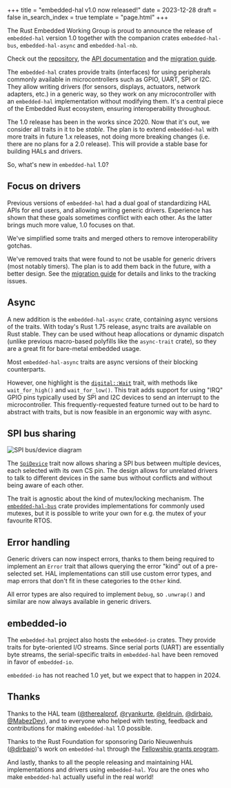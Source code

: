 +++
title = "embedded-hal v1.0 now released!"
date = 2023-12-28
draft = false
in_search_index = true
template = "page.html"
+++

The Rust Embedded Working Group is proud to announce the release of `embedded-hal` version 1.0 together with the
companion crates `embedded-hal-bus`, `embedded-hal-async` and `embedded-hal-nb`.

Check out the [repository](https://github.com/rust-embedded/embedded-hal), the [API documentation](https://github.com/rust-embedded/embedded-hal#crates) and the [migration guide](https://github.com/rust-embedded/embedded-hal/blob/master/docs/migrating-from-0.2-to-1.0.md).

The `embedded-hal` crates provide traits (interfaces) for using peripherals commonly available in microcontrollers
such as GPIO, UART, SPI or I2C. They allow writing drivers (for sensors, displays, actuators, network adapters, etc.) in
a generic way, so they work on any microcontroller with an `embedded-hal` implementation without
modifying them. It's a central piece of the Embedded Rust ecosystem, ensuring interoperability throughout.

The 1.0 release has been in the works since 2020. Now that it's out, we consider all
traits in it to be *stable*. The plan is to extend `embedded-hal` with more traits in future 1.x releases,
not doing more breaking changes (i.e. there are no plans for a 2.0 release). This will provide a stable
base for building HALs and drivers.

So, what's new in `embedded-hal` 1.0?

<!-- more -->

## Focus on drivers

Previous versions of `embedded-hal` had a dual goal of standardizing HAL APIs for end users, and allowing writing generic drivers. 
Experience has shown that these goals sometimes conflict with each other. As the latter brings much more value, 1.0 focuses on that.

We've simplified some traits and merged others to remove interoperability gotchas.

We've removed traits that were found to not be usable for generic drivers (most notably timers). The plan is to add
them back in the future, with a better design. See the [migration guide](https://github.com/rust-embedded/embedded-hal/blob/master/docs/migrating-from-0.2-to-1.0.md) for details and links to the tracking issues.

## Async

A new addition is the `embedded-hal-async` crate, containing async versions of the traits. With today's Rust 1.75 release,
async traits are available on Rust stable. They can be used without heap allocations or dynamic
dispatch (unlike previous macro-based polyfills like the `async-trait` crate), so they are a great fit for bare-metal embedded usage.

Most `embedded-hal-async` traits are async versions of their blocking counterparts.

However, one highlight is the [`digital::Wait`](https://docs.rs/embedded-hal-async/1.0.0/embedded_hal_async/digital/trait.Wait.html) trait, with methods like `wait_for_high()` and `wait_for_low()`. This trait adds support for using "IRQ" GPIO pins typically used by SPI and I2C devices to send an interrupt to the microcontroller. This frequently-requested feature turned out to be hard to abstract with traits, but is now feasible in an ergonomic way with async.

## SPI bus sharing

![SPI bus/device diagram](../spi-shared-bus.svg)

The [`SpiDevice`](https://docs.rs/embedded-hal/1.0.0/embedded_hal/spi/index.html) trait now allows sharing a SPI bus between multiple devices, each selected with its own CS pin. The design allows for unrelated drivers to talk to different devices in the same bus without conflicts and without being aware of each other. 

The trait is agnostic about the kind of mutex/locking mechanism. The [`embedded-hal-bus`](https://docs.rs/embedded-hal-bus/0.1.0/embedded_hal_bus/spi/index.html) crate provides implementations for commonly used mutexes, but it is possible to write your own for e.g. the mutex of your favourite RTOS.

## Error handling

Generic drivers can now inspect errors, thanks to them being required to implement an `Error` trait
that allows querying the error "kind" out of a pre-selected set. HAL implementations can still use custom error types,
and map errors that don't fit in these categories to the `Other` kind.

All error types are also required to implement `Debug`, so `.unwrap()` and similar are now always available in generic drivers.

## embedded-io

The `embedded-hal` project also hosts the `embedded-io` crates. They provide traits for byte-oriented I/O streams. Since serial
ports (UART) are essentially byte streams, the serial-specific traits in `embedded-hal` have been removed in favor of `embedded-io`.

`embedded-io` has not reached 1.0 yet, but we expect that to happen in 2024.

## Thanks

Thanks to the HAL team ([@therealprof](https://github.com/therealprof), [@ryankurte](https://github.com/ryankurte), [@eldruin](https://github.com/eldruin), [@dirbaio](https://github.com/Dirbaio), [@MabezDev](https://github.com/MabezDev)), and to everyone who helped with testing, feedback and contributions for making `embedded-hal` 1.0 possible.

Thanks to the Rust Foundation for sponsoring Dario Nieuwenhuis ([@dirbaio](https://github.com/Dirbaio))'s work on `embedded-hal` through the [Fellowship grants program](https://foundation.rust-lang.org/news/announcing-the-rust-foundation-s-2023-fellows/).

And lastly, thanks to all the people releasing and maintaining HAL implementations and drivers using `embedded-hal`. *You* are the ones who make `embedded-hal` actually useful in the real world!
